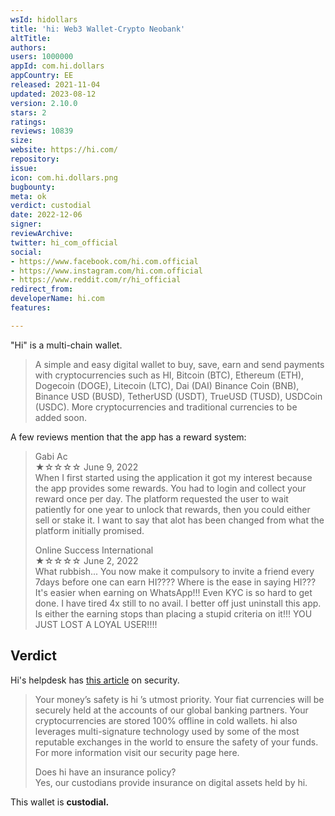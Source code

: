 ```yaml
---
wsId: hidollars
title: 'hi: Web3 Wallet-Crypto Neobank'
altTitle: 
authors: 
users: 1000000
appId: com.hi.dollars
appCountry: EE
released: 2021-11-04
updated: 2023-08-12
version: 2.10.0
stars: 2
ratings: 
reviews: 10839
size: 
website: https://hi.com/
repository: 
issue: 
icon: com.hi.dollars.png
bugbounty: 
meta: ok
verdict: custodial
date: 2022-12-06
signer: 
reviewArchive: 
twitter: hi_com_official
social:
- https://www.facebook.com/hi.com.official
- https://www.instagram.com/hi.com.official
- https://www.reddit.com/r/hi_official
redirect_from: 
developerName: hi.com
features: 

---
```


"Hi" is a multi-chain wallet.

> A simple and easy digital wallet to buy, save, earn and send payments with cryptocurrencies such as HI, Bitcoin (BTC), Ethereum (ETH), Dogecoin (DOGE), Litecoin (LTC), Dai (DAI) Binance Coin (BNB), Binance USD (BUSD), TetherUSD (USDT), TrueUSD (TUSD), USDCoin (USDC). More cryptocurrencies and traditional currencies to be added soon.

A few reviews mention that the app has a reward system:

> Gabi Ac <br>
  ★☆☆☆☆ June 9, 2022 <br>
  When I first started using the application it got my interest because the app provides some rewards. You had to login and collect your reward once per day. The platform requested the user to wait patiently for one year to unlock that rewards, then you could either sell or stake it. I want to say that alot has been changed from what the platform initially promised.
>
> Online Success International <br>
  ★☆☆☆☆ June 2, 2022 <br>
  What rubbish... You now make it compulsory to invite a friend every 7days before one can earn HI???? Where is the ease in saying HI??? It's easier when earning on WhatsApp!!! Even KYC is so hard to get done. I have tired 4x still to no avail. I better off just uninstall this app. Is either the earning stops than placing a stupid criteria on it!!! YOU JUST LOST A LOYAL USER!!!!


## Verdict

Hi's helpdesk has [this article](https://help.hi.com/en/articles/5861389-how-do-you-keep-my-money-personal-information-safe) on security.

> Your money’s safety is hi ’s utmost priority. Your fiat currencies will be securely held at the accounts of our global banking partners. Your cryptocurrencies are stored 100% offline in cold wallets. hi also leverages multi-signature technology used by some of the most reputable exchanges in the world to ensure the safety of your funds. For more information visit our security page here.
>
> Does hi have an insurance policy? <br />
Yes, our custodians provide insurance on digital assets held by hi. 

This wallet is **custodial.**

